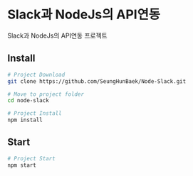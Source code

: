 # Slack과 NodeJs의 API연동
Slack과 NodeJs의 API연동 프로젝트

## Install

``` bash
# Project Download 
git clone https://github.com/SeungHunBaek/Node-Slack.git

# Move to project folder
cd node-slack

# Project Install
npm install

```

## Start

``` bash
# Project Start 
npm start

```
